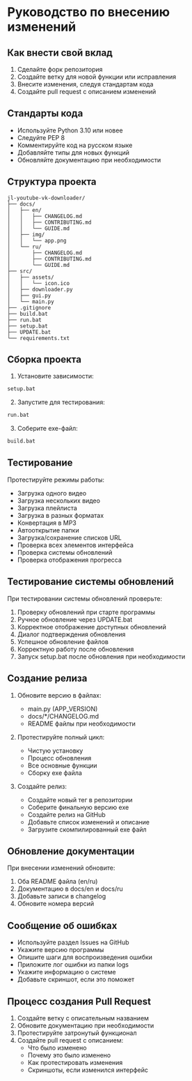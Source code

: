 # Руководство по внесению изменений

## Как внести свой вклад

1. Сделайте форк репозитория
2. Создайте ветку для новой функции или исправления
3. Внесите изменения, следуя стандартам кода
4. Создайте pull request с описанием изменений

## Стандарты кода

- Используйте Python 3.10 или новее
- Следуйте PEP 8
- Комментируйте код на русском языке
- Добавляйте типы для новых функций
- Обновляйте документацию при необходимости

## Структура проекта

```
jl-youtube-vk-downloader/
├── docs/
│   ├── en/
│   │   ├── CHANGELOG.md
│   │   ├── CONTRIBUTING.md
│   │   └── GUIDE.md
│   ├── img/
│   │   └── app.png
│   └── ru/
│       ├── CHANGELOG.md
│       ├── CONTRIBUTING.md
│       └── GUIDE.md
├── src/
│   ├── assets/
│   │   └── icon.ico
│   ├── downloader.py
│   ├── gui.py
│   └── main.py
├── .gitignore
├── build.bat
├── run.bat
├── setup.bat
├── UPDATE.bat
└── requirements.txt
```

## Сборка проекта

1. Установите зависимости:
```bash
setup.bat
```

2. Запустите для тестирования:
```bash
run.bat
```

3. Соберите exe-файл:
```bash
build.bat
```

## Тестирование

Протестируйте режимы работы:
- Загрузка одного видео
- Загрузка нескольких видео
- Загрузка плейлиста
- Загрузка в разных форматах
- Конвертация в MP3
- Автооткрытие папки
- Загрузка/сохранение списков URL
- Проверка всех элементов интерфейса
- Проверка системы обновлений
- Проверка отображения прогресса

## Тестирование системы обновлений

При тестировании системы обновлений проверьте:
1. Проверку обновлений при старте программы
2. Ручное обновление через UPDATE.bat
3. Корректное отображение доступных обновлений
4. Диалог подтверждения обновления
5. Успешное обновление файлов
6. Корректную работу после обновления
7. Запуск setup.bat после обновления при необходимости

## Создание релиза

1. Обновите версию в файлах:
   - main.py (APP_VERSION)
   - docs/*/CHANGELOG.md
   - README файлы при необходимости

2. Протестируйте полный цикл:
   - Чистую установку
   - Процесс обновления
   - Все основные функции
   - Сборку exe файла

3. Создайте релиз:
   - Создайте новый тег в репозитории
   - Соберите финальную версию exe
   - Создайте релиз на GitHub
   - Добавьте список изменений и описание
   - Загрузите скомпилированный exe файл

## Обновление документации

При внесении изменений обновите:
1. Оба README файла (en/ru)
2. Документацию в docs/en и docs/ru
3. Добавьте записи в changelog
4. Обновите номера версий

## Сообщение об ошибках

- Используйте раздел Issues на GitHub
- Укажите версию программы
- Опишите шаги для воспроизведения ошибки
- Приложите лог ошибки из папки logs
- Укажите информацию о системе
- Добавьте скриншот, если это поможет

## Процесс создания Pull Request

1. Создайте ветку с описательным названием
2. Обновите документацию при необходимости
3. Протестируйте затронутый функционал
4. Создайте pull request с описанием:
   - Что было изменено
   - Почему это было изменено
   - Как протестировать изменения
   - Скриншоты, если изменился интерфейс